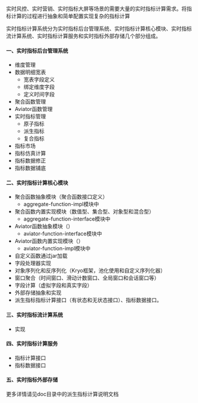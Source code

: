 实时风控、实时营销、实时指标大屏等场景的需要大量的实时指标计算需求。将指标计算的过程进行抽象和简单配置实现复杂的指标计算

实时指标计算系统分为实时指标后台管理系统、实时指标计算核心模块、实时指标流计算系统、实时指标计算服务和实时指标外部存储几个部分组成。

#### 一、实时指标后台管理系统

- 维度管理
- 数据明细宽表
  - 宽表字段定义
  - 绑定维度字段
  - 定义时间字段
- 聚合函数管理
- Aviator函数管理
- 实时指标管理
  - 原子指标
  - 派生指标
  - 复合指标
- 指标市场
- 指标仿真计算
- 指标数据修正
- 指标数据铺底

#### 二、实时指标计算核心模块

- 聚合函数抽象模块（聚合函数接口定义）
  - aggregate-function-impl模块中
- 聚合函数内置实现模块（数值型、集合型、对象型和混合型）
  - aggregate-function-interface模块中
- Aviator函数抽象模块（）
  - aviator-function-interface模块中
- Aviator函数内置实现模块（）
  - aviator-function-impl模块中
- 自定义函数通过jar加载
- 字段处理器实现
- 对象序列化和反序列化（Kryo框架，池化使用和自定义序列化器）
- 窗口聚合（时间窗口、滑动计数窗口、全局窗口和会话窗口等）
- 字段计算（虚拟字段和真实字段）
- 外部存储抽象和实现
- 派生指标指标计算接口（有状态和无状态接口）、指标数据接口。

#### 三、实时指标流计算系统

- 实现

#### 四、实时指标计算服务

- 指标计算接口
- 指标数据接口

#### 五、实时指标外部存储

更多详情请见doc目录中的派生指标计算说明文档